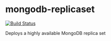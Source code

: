 # mongodb-replicaset

[![Build Status](https://travis-ci.org/diogenes1oliveira/mongodb-replicaset.svg?branch=master)](https://travis-ci.org/diogenes1oliveira/mongodb-replicaset)

Deploys a highly available MongoDB replica set
